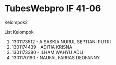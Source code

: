 # TubesWebpro IF 41-06
Kelompok2


List Kelompok
1. 1301173512 - A SASKIA NURUL SEPTIANI PUTRI
2. 1301174439 - ADITIA KRISNA
3. 1301173380 - ILHAM WAHYU ADLI
4. 1301170190 - NAUFAL FARRAS DEOFANNY
